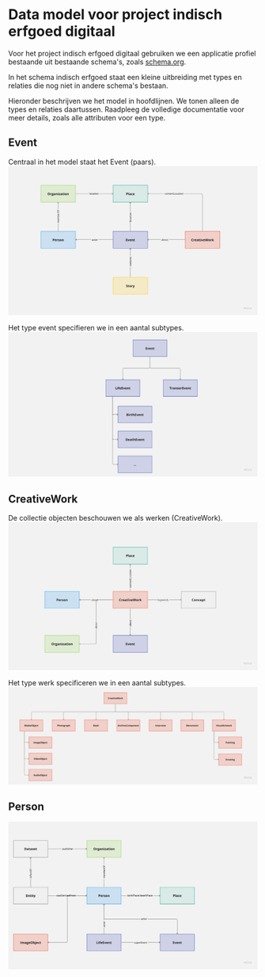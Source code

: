 # Data model voor project indisch erfgoed digitaal

Voor het project indisch erfgoed digitaal gebruiken we een applicatie profiel bestaande uit bestaande schema's, zoals [schema.org](http://schema.org). 

In het schema indisch erfgoed staat een kleine uitbreiding met types en relaties die nog niet in andere schema's bestaan.

Hieronder beschrijven we het model in hoofdlijnen. We tonen alleen de types en relaties daartussen. Raadpleeg de volledige documentatie voor meer details, zoals alle attributen voor een type.

## Event
Centraal in het model staat het Event (paars). 
![Event model](./assets/event_model.jpg "Event model")

Het type event specifieren we in een aantal subtypes.
![Event types](./assets/event_types.jpg "Event types")

## CreativeWork
De collectie objecten beschouwen we als werken (CreativeWork). 
![Werk model](./assets/work_model.jpg "Werk model")

Het type werk specificeren we in een aantal subtypes.
![Werk types](./assets/work_types.jpg "Werk types")

## Person
![Person model](./assets/person_model.jpg "Person model")

